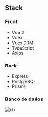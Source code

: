 ## Stack

### Front

- Vue 2
- Vuex
- Vuex ORM
- TypeScript
- Axios


### Back

- Express
- PostgreSQL
- Prisma

### Banco de dados

![db](https://i.imgur.com/M28DcUE.png)
